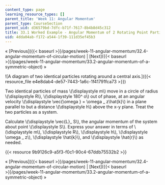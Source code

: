 ```yaml
---
content_type: page
learning_resource_types: []
parent_title: 'Week 11: Angular Momentum'
parent_type: CourseSection
parent_uid: d36579bd-7dfc-b71f-7617-8b4b8d45c312
title: 33.1 Worked Example - Angular Momentum of 2 Rotating Point Particles
uid: 4dda04ab-f172-a544-1f39-111d35ef45b3
---
```


« [Previous]({{< baseurl >}}/pages/week-11-angular-momentum/32.4-angular-momentum-of-circular-motion) | [Next]({{< baseurl >}}/pages/week-11-angular-momentum/33.2-angular-momentum-of-a-symmetric-object) »

![A diagram of two identical particles rotating around a central axis.]({{< resource_file e4e8dab4-de57-7443-1a6c-1f41791fca73 >}})

Two identical particles of mass \\(\\displaystyle m\\) move in a circle of radius \\(\\displaystyle R\\), \\(\\displaystyle 180^ o\\) out of phase, at an angular velocity \\(\\displaystyle \\vec{\\omega } = \\omega \_ z\\hat{k}\\) in a plane parallel to but a distance \\(\\displaystyle h\\) above the x-y plane. Treat the two particles as a system.

Calculate \\(\\displaystyle \\vec{L}\_ S\\), the angular momentum of the system about point \\(\\displaystyle S\\). Express your answer in terms of \\(\\displaystyle m\\), \\(\\displaystyle R\\), \\(\\displaystyle h\\), \\(\\displaystyle \\omega \_ z\\), \\(\\displaystyle \\hat{k}\\), and \\(\\displaystyle \\hat{r}\\) as needed.

{{< resource 9b9126c9-a5f3-f0c1-90c4-67ddb75532b2 >}}

« [Previous]({{< baseurl >}}/pages/week-11-angular-momentum/32.4-angular-momentum-of-circular-motion) | [Next]({{< baseurl >}}/pages/week-11-angular-momentum/33.2-angular-momentum-of-a-symmetric-object) »